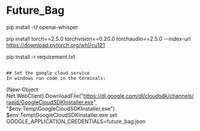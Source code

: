 # Future_Bag

pip install -U openai-whisper

pip install torch==2.5.0 torchvision==0.20.0 torchaudio==2.5.0 --index-url https://download.pytorch.org/whl/cu121

pip install -r requirement.txt
```

## Set the google cloud service
In windows run code in the terminals:
```
(New-Object Net.WebClient).DownloadFile("https://dl.google.com/dl/cloudsdk/channels/rapid/GoogleCloudSDKInstaller.exe", "$env:Temp\GoogleCloudSDKInstaller.exe")
$env:Temp\GoogleCloudSDKInstaller.exe
set GOOGLE_APPLICATION_CREDENTIALS=future_bag.json
```
